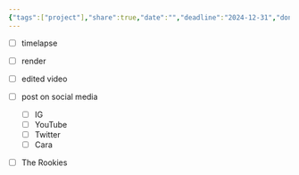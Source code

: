 ```yaml
---
{"tags":["project"],"share":true,"date":"","deadline":"2024-12-31","done":false,"cssclasses":["page-purple","daily","Wednesday"],"time":null,"dg-publish":true,"permalink":"/04-projects/to-do/demo-reel/","contentClasses":"page-purple daily Wednesday","dgPassFrontmatter":true,"noteIcon":"","created":"2025-01-21T01:20:16.939+10:00","updated":"2025-01-31T13:49:07.939+10:00"}
---
```


- [ ] timelapse
- [ ] render
- [ ] edited video
- [ ] post on social media
	- [ ] IG
	- [ ] YouTube
	- [ ] Twitter
	- [ ] Cara
- [ ] The Rookies

